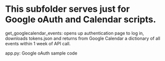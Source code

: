 <h1>This subfolder serves just for Google oAuth and Calendar scripts.</h1>

<p> get_googlecalendar_events: opens up authentication page to log in, downloads tokens.json and returns from Google Calendar a dictionary of all events within 1 week of API call. </p>

<p> app.py: Google oAuth sample code </p>
